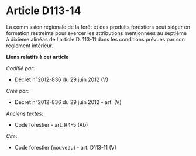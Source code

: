 # Article D113-14

La commission régionale de la forêt et des produits forestiers peut siéger en formation restreinte pour exercer les
attributions mentionnées au septième à dixième alinéas de l'article D. 113-11 dans les conditions prévues par son règlement
intérieur.

**Liens relatifs à cet article**

_Codifié par_:

  - Décret n°2012-836 du 29 juin 2012 (V)

_Créé par_:

  - Décret n°2012-836 du 29 juin 2012 - art. (V)

_Anciens textes_:

  - Code forestier - art. R4-5 (Ab)

_Cite_:

  - Code forestier (nouveau) - art. D113-11 (V)

